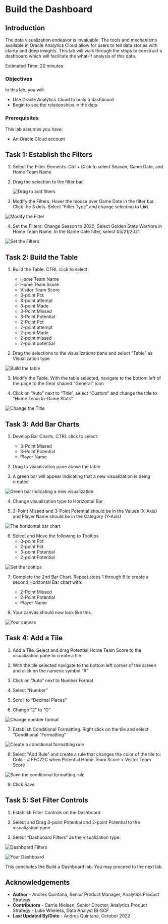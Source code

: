 # Build the Dashboard

## Introduction

The data visualization endeavor is invaluable. The tools and mechanisms available in Oracle Analytics Cloud allow for users to tell data stories with clarity and deep insights. This lab will walk through the steps to construct a dashboard which will facilitate the what-if analysis of this data. 

Estimated Time: 20 minutes

### Objectives

In this lab, you will:
* Use Oracle Analytics Cloud to build a dashboard 
* Begin to see the relationships in the data 

### Prerequisites 

This lab assumes you have:
* An Oracle Cloud account


## Task 1: Establish the Filters

1. Select the Filter Elements. Ctrl + Click to select Season, Game Date, and Home Team Name 

2. Drag the selection to the filter bar. 

	![Drag to add filters](images/dashboard1.png)

3. Modify the Filters. Hover the mouse over Game Date in the filter bar. Click the 3 dots. Select “Filter Type” and change selection to **List** 

  ![Modify the Filter](images/dashboard2.png)

4. Set the Filters: Change Season to 2020, Select Golden State Warriors in Home Team Name. In the Game Date filter, select 05/21/2021

  ![Set the Filters](images/dashboard8.png)

## Task 2: Build the Table 

1. Build the Table. CTRL click to select:
    - Home Team Name 
    - Home Team Score 
    - Visitor Team Score
    - 3-point Pct
    - 3-point attempt 
    - 3-point Made 
    - 3-Point Missed 
    - 3-Point Potential 
    - 2-Point Pct
    - 2-point attempt 
    - 2-point Made 
    - 2-point missed
    - 2-point potential 

2. Drag the selections to the visualizations pane and select “Table” as Visualization type 

  ![Build the table](images/dashboard3.png)

3. Modify the Table. With the table selected, navigate to the bottom left of the page to the Gear shaped “General” icon 

4. Click on “Auto” next to “Title”, select “Custom” and change the title to “Home Team In-Game Stats”

  ![Change the Title](images/dashboard6.png)

## Task 3: Add Bar Charts 

1. Develop Bar Charts. CTRL click to select: 
    - 3-Point Missed
    - 3-Point Potential 
    - Player Name 

2. Drag to visualization pane above the table 

3. A green bar will appear indicating that a new visualization is being created 

  ![Green bar indicating a new visualization](images/dashboard4.png)

4. Change visualization type to Horizontal Bar 

5. 3-Point Missed and 3-Point Potential should be in the Values (X-Axis) and Player Name should be in the Category (Y-Axis)

  ![The horizontal bar chart](images/dashboard9.png)

6. Select and Move the following to Tooltips
    - 3-point Pct
    - 2-point Pct
    - 3-point Potential 
    - 2-point Potential 

  ![Set the tooltips](images/dashboard10.png)

7. Complete the 2nd Bar Chart. Repeat steps 1 through 6 to create a second Horizontal Bar chart with:
    - 2-Point Missed
    -	2-Point Potential 
    - Player Name 

8. Your canvas should now look like this.

  ![Your canvas](images/dashboard11.png)

## Task 4: Add a Tile

1. Add a Tile. Select and drag Potential Home Team Score to the visualization pane to create a tile. 
  
2. With the tile selected navigate to the bottom left corner of the screen and click on the numeric symbol “#” 

3. Click on “Auto” next to Number Format 

4. Select “Number”

5. Scroll to “Decimal Places” 

6. Change “2” to “O”

  ![Change number format](images/dashboard5.png)

7. Establish Conditional Formatting. Right click on the tile and select “Conditional “Formatting”

  ![Create a conditional formatting rule](images/conditionalformat1.png)

8. Select "Add Rule” and create a rule that changes the color of the tile to: Gold - # FFC72C when Potential Home Team Score > Visitor Team Score 

  ![Save the conditional formatting rule](images/conditionalformat2.png)

9. Click Save

## Task 5: Set Filter Controls

1. Establish Filter Controls on the Dashboard 

2. Select and Drag 3-point Potential and 2-point Potential to the visualization pane 

3. Select “Dashboard Filters” as the visualization type. 

  ![Dashboard Filters](images/dashboard12.png)

  ![Your Dashboard](images/dashboard7.png)

This concludes the Build a Dashboard lab. You may proceed to the next lab.

## Acknowledgements
* **Author** - Andres Quintana, Senior Product Manager, Analytics Product Strategy
* **Contributors** -  Carrie Nielsen, Senior Director, Analytics Product Strategy
                   -  Luke Wheless, Data Analyst BI-SCF
* **Last Updated By/Date** - Andres Quintana, October 2022
